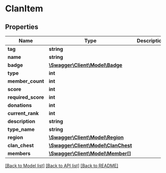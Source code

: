 # ClanItem

## Properties
Name | Type | Description | Notes
------------ | ------------- | ------------- | -------------
**tag** | **string** |  | [optional] 
**name** | **string** |  | [optional] 
**badge** | [**\Swagger\Client\Model\Badge**](Badge.md) |  | [optional] 
**type** | **int** |  | [optional] 
**member_count** | **int** |  | [optional] 
**score** | **int** |  | [optional] 
**required_score** | **int** |  | [optional] 
**donations** | **int** |  | [optional] 
**current_rank** | **int** |  | [optional] 
**description** | **string** |  | [optional] 
**type_name** | **string** |  | [optional] 
**region** | [**\Swagger\Client\Model\Region**](Region.md) |  | [optional] 
**clan_chest** | [**\Swagger\Client\Model\ClanChest**](ClanChest.md) |  | [optional] 
**members** | [**\Swagger\Client\Model\Member[]**](Member.md) |  | [optional] 

[[Back to Model list]](../README.md#documentation-for-models) [[Back to API list]](../README.md#documentation-for-api-endpoints) [[Back to README]](../README.md)


